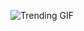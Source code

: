 ![Trending GIF](https://media1.giphy.com/media/v1.Y2lkPThiYjIxNzcyNTdwdnpxeHF3amdxMDd6bGx2MGJydWRodXM4eWo0cnZubnpjZHd3MSZlcD12MV9naWZzX3NlYXJjaCZjdD1n/YYKoJL28YtscdUTGWA/giphy.gif)
